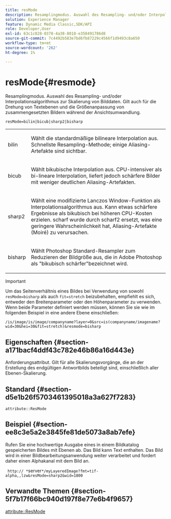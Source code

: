 ```yaml
---
title: resMode
description: Resamplingmodus. Auswahl des Resampling- und/oder Interpolationsalgorithmus zur Skalierung von Bilddaten. Gilt auch für die Drehung von Textebenen und die Größenanpassung von zusammengesetzten Bildern während der Ansichtsumwandlung.
solution: Experience Manager
feature: Dynamic Media Classic,SDK/API
role: Developer,User
exl-id: 63c1c028-0378-4a38-8018-e358491786d8
source-git-commit: 7c4492b583e7bd6fb87229c4566f1d9493c8a650
workflow-type: tm+mt
source-wordcount: '262'
ht-degree: 1%

---
```


# resMode{#resmode}

Resamplingmodus. Auswahl des Resampling- und/oder Interpolationsalgorithmus zur Skalierung von Bilddaten. Gilt auch für die Drehung von Textebenen und die Größenanpassung von zusammengesetzten Bildern während der Ansichtsumwandlung.

`resMode=bilin|bicub|sharp2|bisharp`

<table id="table_FD658AC521E24EB9ADBB87F98549BC3B"> 
 <tbody> 
  <tr> 
   <td colname="col1"> <p> <span class="codeph"> bilin </span> </p> </td> 
   <td colname="col2"> <p>Wählt die standardmäßige bilineare Interpolation aus. Schnellste Resampling-Methode; einige Aliasing-Artefakte sind sichtbar. </p> </td> 
  </tr> 
  <tr> 
   <td colname="col1"> <p> <span class="codeph"> bicub </span> </p> </td> 
   <td colname="col2"> <p>Wählt bikubische Interpolation aus. CPU-intensiver als bi-lineare Interpolation, liefert jedoch schärfere Bilder mit weniger deutlichen Aliasing-Artefakten. </p> </td> 
  </tr> 
  <tr> 
   <td colname="col1"> <p> <span class="codeph"> sharp2 </span> </p> </td> 
   <td colname="col2"> <p>Wählt eine modifizierte Lanczos Window-Funktion als Interpolationsalgorithmus aus. Kann etwas schärfere Ergebnisse als bikubisch bei höheren CPU-Kosten erzielen. <span class="codeph"> scharf </span> wurde durch <span class="codeph"> scharf2 </span> ersetzt, was eine geringere Wahrscheinlichkeit hat, Aliasing-Artefakte (Moiré) zu verursachen. </p> </td> 
  </tr> 
  <tr> 
   <td colname="col1"> <p> <span class="codeph"> bisharp </span> </p> </td> 
   <td colname="col2"> <p>Wählt Photoshop Standard-Resampler zum Reduzieren der Bildgröße aus, die in Adobe Photoshop als "bikubisch schärfer"bezeichnet wird. </p> </td> 
  </tr> 
 </tbody> 
</table>

>[!IMPORTANT]
>
>Um das Seitenverhältnis eines Bildes bei Verwendung von sowohl `resMode=bisharp` als auch `fit=stretch` beizubehalten, empfiehlt es sich, entweder den Breitenparameter oder den Höhenparameter zu verwenden. Wenn beide Parameter definiert werden müssen, können Sie sie wie im folgenden Beispiel in eine andere Ebene einschließen:
>
>`/is/image/is/image/companyname?layer=0&src=is(companyname/imagename?wid=30&hei=30&fit=stretch)&resmode=bisharp`

## Eigenschaften {#section-a171bacf4ddf43c782e46b86a16d443e}

Anforderungsattribut. Gilt für alle Skalierungsvorgänge, die an der Erstellung des endgültigen Antwortbilds beteiligt sind, einschließlich aller Ebenen-Skalierung.

## Standard {#section-d5e1b26f5703461395018a3a627f7283}

`attribute::ResMode`

## Beispiel {#section-ee8c3e5a2e3845fe81de5073a8ab7efe}

Rufen Sie eine hochwertige Ausgabe eines in einem Bildkatalog gespeicherten Bildes mit Ebenen ab. Das Bild kann Text enthalten. Das Bild wird in einer Bildbearbeitungsanwendung weiter verarbeitet und fordert daher einen Alphakanal mit dem Bild an.

` http:// *`server`*/myLayeredImage?fmt=tif-alpha,,lzw&resMode=sharp2&wid=1800`

## Verwandte Themen {#section-5f7b17f66bc940d197f8e77e6b4f9657}

[attribute::ResMode](../../../../../is-api/image-catalog/image-serving-api-ref/c-image-catalog-reference/c-attributes-reference/r-is-cat-resmode.md#reference-609095ef568743a086f28d87c54dafa2)
